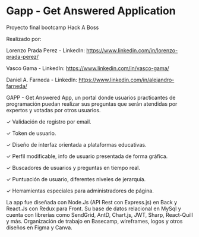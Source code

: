 # Gapp - Get Answered Application
Proyecto final bootcamp Hack A Boss


Realizado por: 

Lorenzo Prada Perez - LinkedIn: https://www.linkedin.com/in/lorenzo-prada-perez/

Vasco Gama - LinkedIn: https://www.linkedin.com/in/vasco-gama/

Daniel A. Farneda - LinkedIn: https://www.linkedin.com/in/alejandro-farneda/

GAPP - Get Answered App, un portal donde usuarios practicantes de programación puedan realizar sus preguntas que serán atendidas por expertos y votadas por otros usuarios. 

✓ Validación de registro por email.

✓ Token de usuario. 

✓ Diseño de interfaz orientada a plataformas educativas.

✓ Perfil modificable, info de usuario presentada de forma gráfica.

✓ Buscadores de usuarios y preguntas en tiempo real.

✓ Puntuación de usuario, diferentes niveles de jerarquía.

✓ Herramientas especiales para administradores de página.

La app fue diseñada con Node.Js (API Rest con Express.js) en Back y React.Js con Redux para Front. Su base de datos relacional en MySql y cuenta con librerías como SendGrid, AntD, Chart.js, JWT, Sharp, React-Quill y más. Organización de trabajo en Basecamp, wireframes, logos y otros diseños en Figma y Canva.
